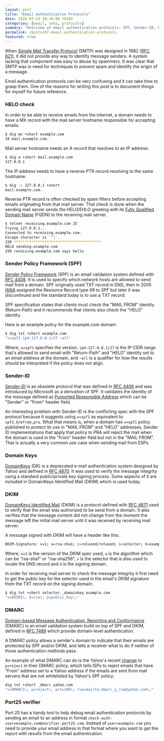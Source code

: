 ```yaml
---
layout: post
title: "Email Authentication Protocols"
date: 2016-03-23 18:10:00 +0100
categories: [email, smtp, protocols]
summary: "Overview of email authentication protocols: SPF, Sender-ID, Domain Keys, DKIM and DMARC."
permalink: /posts/67-email-authentication-protocols
featured: true
---
```


When [Simple Mail Transfer Protocol](https://en.wikipedia.org/wiki/Simple_Mail_Transfer_Protocol) (SMTP) was designed in 1982 ([RFC 821](http://www.rfcreader.com/#rfc821)), it did not provide any way to identify message senders. A system lacking that component was easy to abuse by spammers. It was clear that SMTP was in need for techniques to prevent spam and identify the origin of a message.

Email authentication protocols can be very confusing and it can take time to grasp them. One of the reasons for writing this post is to document things for myself for future reference.

### HELO check

In order to be able to receive emails from the internet, a domain needs to have a MX record with the mail server hostname responsible for accepting emails:

```bash
$ dig mx +short example.com
10 mail.example.com.
```

Mail server hostname needs an A record that resolves to an IP address:

```bash
$ dig a +short mail.example.com
127.0.0.1
```

The IP address needs to have a reverse PTR record resolving to the same hostname.

```bash
$ dig -x 127.0.0.1 +short
mail.example.com.
```

Reverse PTR record is often checked by spam filters before accepting emails originating from that mail server. That check is done when the sending mail server sends the HELO/EHLO greeting with its [Fully Qualified Domain Name](https://en.wikipedia.org/wiki/Fully_qualified_domain_name) (FQDN) to the receiving mail server.

```bash
$ telnet receiving.example.com 25
Trying 127.0.0.1...
Connected to receiving.example.com.
Escape character is '^]'.
220 ****************************************
HELO sending.example.com
250 receiving.example.com says hello
```

### Sender Policy Framework (SPF)

[Sender Policy Framework](http://en.wikipedia.org/wiki/Sender_Policy_Framework) (SPF) is an email validation system defined with [RFC 4408](http://www.rfcreader.com/#rfc4408). It is used to specify which network hosts are allowed to send mail from a domain. SPF originally used TXT record in DNS, then in 2005 [IANA](https://en.wikipedia.org/wiki/Internet_Assigned_Numbers_Authority) assigned the Resource Record type 99 to SPF but later it was discontinued and the standard today is to use a TXT record.

SPF specification states that clients must check the "MAIL FROM" identity (Return-Path) and it recommends that clients also check the "HELO" identity.

Here is an example policy for the example.com domain:

```bash
$ dig txt +short example.com
"v=spf1 ip4:127.0.0.1/27 ~all"
```

Where, `v=spf1` specifies the version, `ip4:127.0.0.1/27` is the IP CIDR range that's allowed to send email with "Return-Path" and "HELO" identity set to an email address at the domain, and `~all` is a qualifier for how the results should be interpreted if the policy does not align.

### Sender-ID

[Sender-ID](https://en.wikipedia.org/wiki/Sender_ID) is an obsolete protocol that was defined in [RFC 4406](http://www.rfcreader.com/#rfc4406) and was introduced by Microsoft as a derivation of SPF. It validates the identity of the message defined as [Purported Responsible Address](http://www.rfcreader.com/#rfc4407) which can be "Sender" or "From" header field.

An interesting problem with Sender-ID is the conflicting spec with the SPF protocol because it suggests using `v=spf1` as equivalent to `spf2.0/mfrom,pra`. What that means is, when a domain has `v=spf1` policy published to protect its use in "MAIL FROM" and "HELO" addresses, Sender ID implementations that apply that policy to PRA will reject the mail when the domain is used in the "From" header field but not in the "MAIL FROM". That is actually a very common use case when sending mail from ESPs.

### Domain Keys

[DomainKeys](https://en.wikipedia.org/wiki/DomainKeys) (DK) is a deprecated e-mail authentication system designed by Yahoo and defined in [RFC 4870](https://tools.ietf.org/html/rfc4870). It was used to verify the message integrity using a standard public/private key signing process. Some aspects of it are included in DomainKeys Identified Mail (DKIM) which is used today.

### DKIM

[DomainKeys Identified Mail](http://en.wikipedia.org/wiki/DomainKeys_Identified_Mail) (DKIM) is a protocol defined with [RFC 4871](http://www.rfcreader.com/#rfc4871) used to verify that the email was authorized to be send from a domain. It also verifies that the message content did not change from the moment the message left the initial mail server until it was received by receiving mail server.

A message signed with DKIM will have a header like this:

```bash
DKIM-Signature: v=1; a=rsa-sha1; c=relaxed/relaxed; s=selector; d=example.com;
```

Where, `v=1` is the version of the DKIM spec used, `a` is the algorithm which can be "rsa-sha1" or "rsa-sha256", `s` is the selector that is also used to locate the DNS record and `d` is the signing domain.

In order for receiving mail server to check the message integrity it first need to get the public key for the selector used in the email's DKIM signature from the TXT record on the signing domain:

```bash
$ dig txt +short selector._domainkey.example.com
"v=DKIM1\; k=rsa\; p=public_key\;"
```

### DMARC

[Domain-based Message Authentication, Reporting and Conformance](https://en.wikipedia.org/wiki/DMARC) (DMARC) is an email validation system build on top of SPF and DKIM, defined in [RFC 7489](http://www.rfcreader.com/#rfc7489) which provide domain-level authentication.

A DMARC policy allows a sender's domain to indicate that their emails are protected by SPF and/or DKIM, and tells a receiver what to do if neither of those authentication methods pass.

An example of what DMARC can do is the Yahoo's recent [change](https://help.yahoo.com/kb/SLN24016.html) to `p=reject` in their DMARC policy, which tells ISPs to reject emails that have "From" address set to a Yahoo address if the emails are sent from mail servers that are not whitelisted by Yahoo's SPF policy.

```bash
dig txt +short _dmarc.yahoo.com
"v=DMARC1\; p=reject\; pct=100\; rua=mailto:dmarc_y_rua@yahoo.com\;"
```

### Port25 verifier

Port 25 has a handy tool to help debug email authentication protocols by sending an email to an address in format `check-auth-user=example.com@verifier.port25.com`. Instead of `user=example.com` you need to provide your email address in that format where you want to get the report with results from the email authentication.
